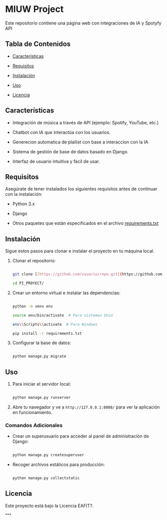 # MIUW Project



Este repositorio contiene una página web con integraciones de IA y Spotyfy API



## Tabla de Contenidos

- [Características](#características)

- [Requisitos](#requisitos)

- [Instalación](#instalación)

- [Uso](#uso)

- [Licencia](#licencia)



## Características

- Integración de música a través de API (ejemplo: Spotify, YouTube, etc.)

- Chatbot con IA que interactúa con los usuarios.

- Generecion automatica de  plailist con base a interaccion con la IA

- Sistema de gestión de base de datos basado en Django.

- Interfaz de usuario intuitiva y fácil de usar.



## Requisitos

Asegúrate de tener instalados los siguientes requisitos antes de continuar con la instalación:



- Python 3.x

- Django

- Otros paquetes que están especificados en el archivo [requirements.txt](https://github.com/CamsMars/PI_PROYECT/blob/658996757dcec066805a6d46c2f2522af779eb6c/MIUW/requirements.txt)



## Instalación



Sigue estos pasos para clonar e instalar el proyecto en tu máquina local.



1. Clonar el repositorio:



    ```bash

    git clone [[https://github.com/usuario/repo.git](https://github.com/CamsMars/PI_PROYECT.git)](https://github.com/CamsMars/PI_PROYECT.git)

    cd PI_PROYECT/

    ```



2. Crear un entorno virtual e instalar las dependencias:



    ```bash

    python -m venv env

    source env/bin/activate  # Para sistemas Unix

    env\\Scripts\\activate  # Para Windows

    pip install -r requirements.txt

    ```



3. Configurar la base de datos:



    ```bash

    python manage.py migrate

    ```



## Uso



1. Para iniciar el servidor local:



    ```bash

    python manage.py runserver

    ```



2. Abre tu navegador y ve a `http://127.0.0.1:8000/` para ver la aplicación en funcionamiento.



### Comandos Adicionales

- Crear un superusuario para acceder al panel de administración de Django:



    ```bash

    python manage.py createsuperuser

    ```



- Recoger archivos estáticos para producción:



    ```bash

    python manage.py collectstatic

    ```

## Licencia

Este proyecto está bajo la Licencia EAFIT?.

"""
